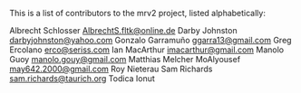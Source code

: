 This is a list of contributors to the mrv2 project, listed alphabetically:

Albrecht Schlosser <AlbrechtS.fltk@online.de>
Darby Johnston <darbyjohnston@yahoo.com>
Gonzalo Garramuño <ggarra13@gmail.com>
Greg Ercolano <erco@seriss.com>
Ian MacArthur <imacarthur@gmail.com>
Manolo Guoy <manolo.gouy@gmail.com>
Matthias Melcher
MoAlyousef <may642.2000@gmail.com>
Roy Nieterau
Sam Richards <sam.richards@taurich.org>
Todica Ionut
